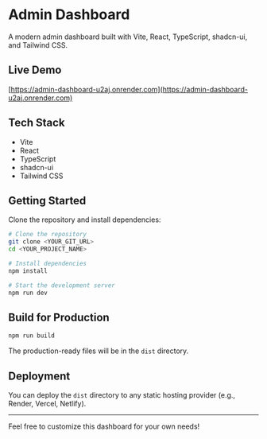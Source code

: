 # Admin Dashboard

A modern admin dashboard built with Vite, React, TypeScript, shadcn-ui, and Tailwind CSS.

## Live Demo

[https://admin-dashboard-u2aj.onrender.com](https://admin-dashboard-u2aj.onrender.com)

## Tech Stack
- Vite
- React
- TypeScript
- shadcn-ui
- Tailwind CSS

## Getting Started

Clone the repository and install dependencies:

```sh
# Clone the repository
git clone <YOUR_GIT_URL>
cd <YOUR_PROJECT_NAME>

# Install dependencies
npm install

# Start the development server
npm run dev
```

## Build for Production

```sh
npm run build
```
The production-ready files will be in the `dist` directory.

## Deployment

You can deploy the `dist` directory to any static hosting provider (e.g., Render, Vercel, Netlify).

---

Feel free to customize this dashboard for your own needs!
